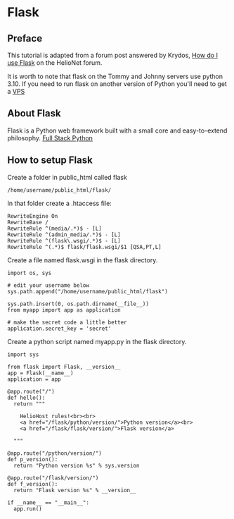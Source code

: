# Flask

## Preface

This tutorial is adapted from a forum post answered by Krydos, [How do I use Flask](https://www.helionet.org/index/topic/27822-how-do-i-use-flask-on-johnny/?p=128919) on the HelioNet forum.

It is worth to note that flask on the Tommy and Johnny servers use python 3.10. If you need to run flask on another version of Python you'll need to get a [VPS](https://heliohost.org/vps/)

## About Flask

Flask is a Python web framework built with a small core and easy-to-extend philosophy. [Full Stack Python](https://www.fullstackpython.com/flask.html)

## How to setup Flask

Create a folder in public\_html called flask

```text
/home/username/public_html/flask/
```

In that folder create a .htaccess file:

```text
RewriteEngine On
RewriteBase /
RewriteRule ^(media/.*)$ - [L]
RewriteRule ^(admin_media/.*)$ - [L]
RewriteRule ^(flask\.wsgi/.*)$ - [L]
RewriteRule ^(.*)$ flask/flask.wsgi/$1 [QSA,PT,L]
```

Create a file named flask.wsgi in the flask directory.

```text
import os, sys

# edit your username below
sys.path.append("/home/username/public_html/flask")

sys.path.insert(0, os.path.dirname(__file__))
from myapp import app as application

# make the secret code a little better
application.secret_key = 'secret'
```

Create a python script named myapp.py in the flask directory.

```text
import sys

from flask import Flask, __version__
app = Flask(__name__)
application = app

@app.route("/")
def hello():
  return """

    HelioHost rules!<br><br>
    <a href="/flask/python/version/">Python version</a><br>
    <a href="/flask/flask/version/">Flask version</a>

  """

@app.route("/python/version/")
def p_version():
  return "Python version %s" % sys.version

@app.route("/flask/version/")
def f_version():
  return "Flask version %s" % __version__

if __name__ == "__main__":
  app.run()
```

